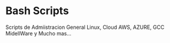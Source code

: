 # Bash Scripts

Scripts de Admiistracion General Linux, Cloud AWS, AZURE, GCC MidellWare y Mucho mas...

